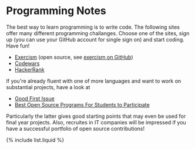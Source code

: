 # Programming Notes

The best way to learn programming is to write code. The following sites
offer many different programming challanges. Choose one of the sites, sign
up (you can use your GitHub account for single sign on) and start coding.
Have fun!

<!-- 
test the following sites and add them if they are good and essentially ad-free
<li><a href="https://codeally.io/">CodeAlly</a></li>
<li><a href="https://www.hackerearth.com/">HackerEarth</a></li>
-->

* [Exercism](https://exercism.org/) (open source,
  see [exercism on GitHub](https://github.com/exercism))
* [Codewars](https://www.codewars.com/r/Kh4MaA)
* [HackerRank](https://www.hackerrank.com)

If you're already fluent with one of more languages and want to work on
substantial projects, have a look at

* [Good First Issue](https://goodfirstissue.dev/)
* [Best Open Source Programs For Students to Participate](https://www.geeksforgeeks.org/best-open-source-programs-for-students-to-participate/)

Particularly the latter gives good starting points that may even be used for
final year projects. Also, recruites in IT companies will be impressed
if you have a successful portfolio of open source contributions!

{% include list.liquid %}

